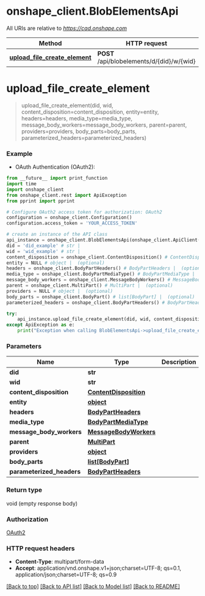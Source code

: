 # onshape_client.BlobElementsApi

All URIs are relative to *https://cad.onshape.com*

Method | HTTP request | Description
------------- | ------------- | -------------
[**upload_file_create_element**](BlobElementsApi.md#upload_file_create_element) | **POST** /api/blobelements/d/{did}/w/{wid} | 


# **upload_file_create_element**
> upload_file_create_element(did, wid, content_disposition=content_disposition, entity=entity, headers=headers, media_type=media_type, message_body_workers=message_body_workers, parent=parent, providers=providers, body_parts=body_parts, parameterized_headers=parameterized_headers)



### Example

* OAuth Authentication (OAuth2): 
```python
from __future__ import print_function
import time
import onshape_client
from onshape_client.rest import ApiException
from pprint import pprint

# Configure OAuth2 access token for authorization: OAuth2
configuration = onshape_client.Configuration()
configuration.access_token = 'YOUR_ACCESS_TOKEN'

# create an instance of the API class
api_instance = onshape_client.BlobElementsApi(onshape_client.ApiClient(configuration))
did = 'did_example' # str | 
wid = 'wid_example' # str | 
content_disposition = onshape_client.ContentDisposition() # ContentDisposition |  (optional)
entity = NULL # object |  (optional)
headers = onshape_client.BodyPartHeaders() # BodyPartHeaders |  (optional)
media_type = onshape_client.BodyPartMediaType() # BodyPartMediaType |  (optional)
message_body_workers = onshape_client.MessageBodyWorkers() # MessageBodyWorkers |  (optional)
parent = onshape_client.MultiPart() # MultiPart |  (optional)
providers = NULL # object |  (optional)
body_parts = onshape_client.BodyPart() # list[BodyPart] |  (optional)
parameterized_headers = onshape_client.BodyPartHeaders() # BodyPartHeaders |  (optional)

try:
    api_instance.upload_file_create_element(did, wid, content_disposition=content_disposition, entity=entity, headers=headers, media_type=media_type, message_body_workers=message_body_workers, parent=parent, providers=providers, body_parts=body_parts, parameterized_headers=parameterized_headers)
except ApiException as e:
    print("Exception when calling BlobElementsApi->upload_file_create_element: %s\n" % e)
```

### Parameters

Name | Type | Description  | Notes
------------- | ------------- | ------------- | -------------
 **did** | **str**|  | 
 **wid** | **str**|  | 
 **content_disposition** | [**ContentDisposition**](ContentDisposition.md)|  | [optional] 
 **entity** | [**object**](object.md)|  | [optional] 
 **headers** | [**BodyPartHeaders**](BodyPartHeaders.md)|  | [optional] 
 **media_type** | [**BodyPartMediaType**](BodyPartMediaType.md)|  | [optional] 
 **message_body_workers** | [**MessageBodyWorkers**](MessageBodyWorkers.md)|  | [optional] 
 **parent** | [**MultiPart**](MultiPart.md)|  | [optional] 
 **providers** | [**object**](object.md)|  | [optional] 
 **body_parts** | [**list[BodyPart]**](BodyPart.md)|  | [optional] 
 **parameterized_headers** | [**BodyPartHeaders**](BodyPartHeaders.md)|  | [optional] 

### Return type

void (empty response body)

### Authorization

[OAuth2](../README.md#OAuth2)

### HTTP request headers

 - **Content-Type**: multipart/form-data
 - **Accept**: application/vnd.onshape.v1+json;charset=UTF-8; qs=0.1, application/json;charset=UTF-8; qs=0.9

[[Back to top]](#) [[Back to API list]](../README.md#documentation-for-api-endpoints) [[Back to Model list]](../README.md#documentation-for-models) [[Back to README]](../README.md)

